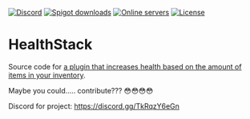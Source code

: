 [![Discord](https://img.shields.io/discord/811844634090537040?color=7289da&label=discord&logo=discord&logoColor=white)](https://discord.gg/TkRqzY6eGn)
[![Spigot downloads](https://img.shields.io/spiget/downloads/88965?color=yellow&label=Spigot%20downloads)](https://www.spigotmc.org/resources/tapls-the-more-items-you-hold-the-more-health-you-have-challenge-recreation.88965/)
[![Online servers](https://img.shields.io/bstats/servers/10432?color=brightgreen&label=Online%20servers)](https://bstats.org/plugin/bukkit/HealthStack/10432)
[![License](https://img.shields.io/badge/License-GPL-orange)](https://github.com/notnotnotswipez/HealthStack/blob/main/LICENSE)



# HealthStack

Source code for [a plugin that increases health based on the amount of items in your inventory](https://www.spigotmc.org/resources/tapls-the-more-items-you-hold-the-more-health-you-have-challenge-recreation.88965/).

Maybe you could..... contribute??? :flushed::flushed::flushed::flushed:

Discord for project: https://discord.gg/TkRqzY6eGn
